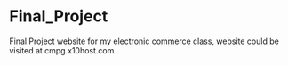 # Final_Project
Final Project website for my electronic commerce class,
website could be visited at cmpg.x10host.com
